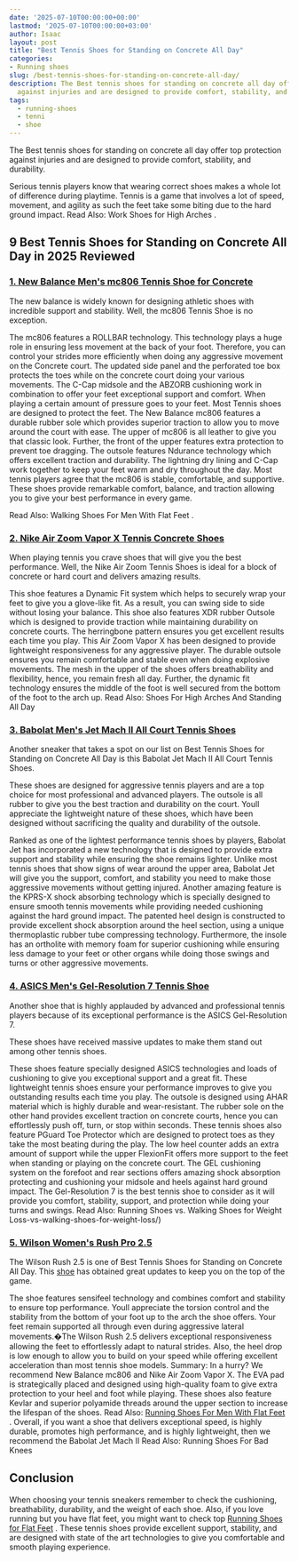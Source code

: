 ```yaml
---
date: '2025-07-10T00:00:00+00:00'
lastmod: '2025-07-10T00:00:00+03:00'
author: Isaac
layout: post
title: "Best Tennis Shoes for Standing on Concrete All Day"
categories:
- Running shoes
slug: /best-tennis-shoes-for-standing-on-concrete-all-day/
description: The Best tennis shoes for standing on concrete all day offer top protection
  against injuries and are designed to provide comfort, stability, and durability...
tags: 
  - running-shoes
  - tenni
  - shoe
---
```

The Best tennis shoes for standing on concrete all day offer top protection against injuries and are designed to provide comfort, stability, and durability.

Serious tennis players know that wearing correct shoes makes a whole lot of difference during playtime.
Tennis is a game that involves a lot of speed, movement, and agility as such the feet take some biting due to the hard ground impact. Read Also:
Work Shoes for High Arches
.
## 9 Best Tennis Shoes for Standing on Concrete All Day in 2025 Reviewed
### [1. New Balance Men's mc806 Tennis Shoe for Concrete](https://www.amazon.com/dp/B0098IISEU/?tag=p-policy-20)
The new balance is widely known for designing athletic shoes with incredible support and stability. Well, the mc806 Tennis Shoe is no exception.

The mc806 features a ROLLBAR technology. This technology plays a huge role in ensuring less movement at the back of your foot. Therefore, you can control your strides more efficiently when doing any aggressive movement on the Concrete court.
The updated side panel and the perforated toe box protects the toes while on the concrete court doing your various movements. The C-Cap midsole and the ABZORB cushioning work in combination to offer your feet exceptional support and comfort.
When playing a certain amount of pressure goes to your feet. Most Tennis shoes are designed to protect the feet. The New Balance mc806 features a durable rubber sole which provides superior traction to allow you to move around the court with ease.
The upper of mc806 is all leather to give you that classic look. Further, the front of the upper features extra protection to prevent toe dragging.
The outsole features Ndurance technology which offers excellent traction and durability. The lightning dry lining and C-Cap work together to keep your feet warm and dry throughout the day.
Most tennis players agree that the mc806 is stable, comfortable, and supportive. These shoes provide remarkable comfort, balance, and traction allowing you to give your best performance in every game.

Read Also:
Walking Shoes For Men With Flat Feet
.
### [2. Nike Air Zoom Vapor X Tennis Concrete Shoes](https://www.amazon.com/dp/B0761YNNQQ/?tag=p-policy-20)
When playing tennis you crave shoes that will give you the best performance. Well, the Nike Air Zoom Tennis Shoes is ideal for a block of concrete or hard court and delivers amazing results.

This shoe features a Dynamic Fit system which helps to securely wrap your feet to give you a glove-like fit. As a result, you can swing side to side without losing your balance.
This shoe also features XDR rubber Outsole which is designed to provide traction while maintaining durability on concrete courts. The herringbone pattern ensures you get excellent results each time you play.
This Air Zoom Vapor X has been designed to provide lightweight responsiveness for any aggressive player. The durable outsole ensures you remain comfortable and stable even when doing explosive movements.
The mesh in the upper of the shoes offers breathability and flexibility, hence, you remain fresh all day. Further, the dynamic fit technology ensures the middle of the foot is well secured from the bottom of the foot to the arch up.
Read Also:
Shoes For High Arches And Standing All Day
### [3. Babolat Men's Jet Mach II All Court Tennis Shoes](https://www.amazon.com/dp/B07871KYJ4/?tag=p-policy-20)
Another sneaker that takes a spot on our list on Best Tennis Shoes for Standing on Concrete All Day is this Babolat Jet Mach II All Court Tennis Shoes.

These shoes are designed for aggressive tennis players and are a top choice for most professional and advanced players. The outsole is all rubber to give you the best traction and durability on the court.
Youll appreciate the lightweight nature of these shoes, which have been designed without sacrificing the quality and durability of the outsole.

Ranked as one of the lightest performance tennis shoes by players, Babolat Jet has incorporated a new technology that is designed to provide extra support and stability while ensuring the shoe remains lighter.
Unlike most tennis shoes that show signs of wear around the upper area, Babolat Jet will give you the support, comfort, and stability you need to make those aggressive movements without getting injured.
Another amazing feature is the KPRS-X shock absorbing technology which is specially designed to ensure smooth tennis movements while providing needed cushioning against the hard ground impact.
The patented heel design is constructed to provide excellent shock absorption around the heel section, using a unique thermoplastic rubber tube compressing technology.
Furthermore, the insole has an ortholite with memory foam for superior cushioning while ensuring less damage to your feet or other organs while doing those swings and turns or other aggressive movements.
### [4. ASICS Men's Gel-Resolution 7 Tennis Shoe](https://www.amazon.com/dp/B01H32I5UY/?tag=p-policy-20)
Another shoe that is highly applauded by advanced and professional tennis players because of its exceptional performance is the ASICS Gel-Resolution 7.

These shoes have received massive updates to make them stand out among other tennis shoes.

These shoes feature specially designed ASICS technologies and loads of cushioning to give you exceptional support and a great fit.
These lightweight tennis shoes ensure your performance improves to give you outstanding results each time you play.
The outsole is designed using AHAR material which is highly durable and wear-resistant. The rubber sole on the other hand provides excellent traction on concrete courts, hence you can effortlessly push off, turn, or stop within seconds.
These tennis shoes also feature PGuard Toe Protector which are designed to protect toes as they take the most beating during the play. The low heel counter adds an extra amount of support while the upper FlexionFit offers more support to the feet when standing or playing on the concrete court.
The GEL cushioning system on the forefoot and rear sections offers amazing shock absorption protecting and cushioning your midsole and heels against hard ground impact.
The Gel-Resolution 7 is the best tennis shoe to consider as it will provide you comfort, stability, support, and protection while doing your turns and swings.
Read Also:
Running Shoes vs. Walking Shoes for Weight Loss-vs-walking-shoes-for-weight-loss/)
### [5. Wilson Women's Rush Pro 2.5](https://www.amazon.com/dp/B077J1KG1G/?tag=p-policy-20)
The Wilson Rush 2.5 is one of Best Tennis Shoes for Standing on Concrete All Day. This [shoe](/posts/best-running-shoes-for-extensor-tendonitis/) has obtained great updates to keep you on the top of the game.


The shoe features sensifeel technology and combines comfort and stability to ensure top performance. Youll appreciate the torsion control and the stability from the bottom of your foot up to the arch the shoe offers.
Your feet remain supported all through even during aggressive lateral movements.�The Wilson Rush 2.5 delivers exceptional responsiveness allowing the feet to effortlessly adapt to natural strides.
Also, the heel drop is low enough to allow you to build on your speed while offering excellent acceleration than most tennis shoe models. Summary: In a hurry? We recommend New Balance mc806 and Nike Air Zoom Vapor X.
The EVA pad is strategically placed and designed using high-quality foam to give extra protection to your heel and foot while playing.
These shoes also feature Kevlar and superior polyamide threads around the upper section to increase the lifespan of the shoes. Read Also:
[Running Shoes For Men With Flat Feet](https://pestpolicy.com/best-running-shoes-for-men-with-flat-feet/)
.
Overall, if you want a shoe that delivers exceptional speed, is highly durable, promotes high performance, and is highly lightweight, then we recommend the Babolat Jet Mach II
Read Also:
Running Shoes For Bad Knees
## Conclusion
When choosing your tennis sneakers remember to check the cushioning, breathability, durability, and the weight of each shoe. Also, if you love running but you have flat feet, you might want to check top
[Running Shoes for Flat Feet](https://pestpolicy.com/best-running-shoes-for-men-with-flat-feet/)
.
These tennis shoes provide excellent support, stability, and are designed with state of the art technologies to give you comfortable and smooth playing experience.
